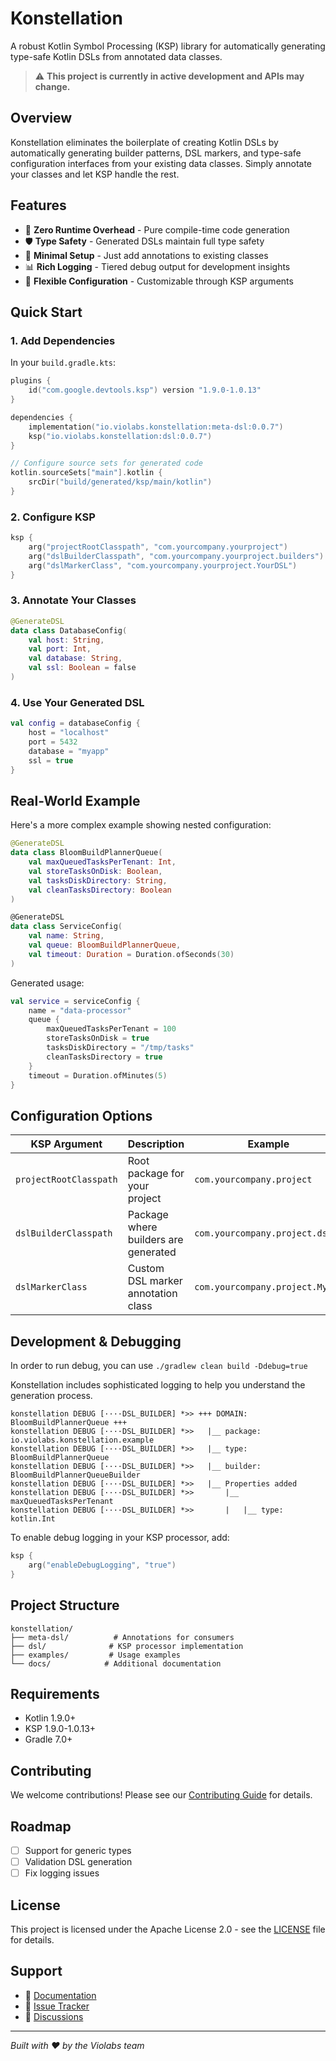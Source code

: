 # Konstellation

A robust Kotlin Symbol Processing (KSP) library for automatically generating type-safe Kotlin DSLs from annotated data classes.

> ⚠️ **This project is currently in active development and APIs may change.**

## Overview

Konstellation eliminates the boilerplate of creating Kotlin DSLs by automatically generating builder patterns, DSL markers, and type-safe configuration interfaces from your existing data classes. Simply annotate your classes and let KSP handle the rest.

## Features

- 🚀 **Zero Runtime Overhead** - Pure compile-time code generation
- 🛡️ **Type Safety** - Generated DSLs maintain full type safety
- 🎯 **Minimal Setup** - Just add annotations to existing classes
- 📊 **Rich Logging** - Tiered debug output for development insights
- 🔧 **Flexible Configuration** - Customizable through KSP arguments

## Quick Start

### 1. Add Dependencies

In your `build.gradle.kts`:

```kotlin
plugins {
    id("com.google.devtools.ksp") version "1.9.0-1.0.13"
}

dependencies {
    implementation("io.violabs.konstellation:meta-dsl:0.0.7")
    ksp("io.violabs.konstellation:dsl:0.0.7")
}

// Configure source sets for generated code
kotlin.sourceSets["main"].kotlin {
    srcDir("build/generated/ksp/main/kotlin")
}
```

### 2. Configure KSP

```kotlin
ksp {
    arg("projectRootClasspath", "com.yourcompany.yourproject")
    arg("dslBuilderClasspath", "com.yourcompany.yourproject.builders")
    arg("dslMarkerClass", "com.yourcompany.yourproject.YourDSL")
}
```

### 3. Annotate Your Classes

```kotlin
@GenerateDSL
data class DatabaseConfig(
    val host: String,
    val port: Int,
    val database: String,
    val ssl: Boolean = false
)
```

### 4. Use Your Generated DSL

```kotlin
val config = databaseConfig {
    host = "localhost"
    port = 5432
    database = "myapp"
    ssl = true
}
```

## Real-World Example

Here's a more complex example showing nested configuration:

```kotlin
@GenerateDSL
data class BloomBuildPlannerQueue(
    val maxQueuedTasksPerTenant: Int,
    val storeTasksOnDisk: Boolean,
    val tasksDiskDirectory: String,
    val cleanTasksDirectory: Boolean
)

@GenerateDSL
data class ServiceConfig(
    val name: String,
    val queue: BloomBuildPlannerQueue,
    val timeout: Duration = Duration.ofSeconds(30)
)
```

Generated usage:

```kotlin
val service = serviceConfig {
    name = "data-processor"
    queue {
        maxQueuedTasksPerTenant = 100
        storeTasksOnDisk = true
        tasksDiskDirectory = "/tmp/tasks"
        cleanTasksDirectory = true
    }
    timeout = Duration.ofMinutes(5)
}
```

## Configuration Options

| KSP Argument | Description | Example |
|--------------|-------------|---------|
| `projectRootClasspath` | Root package for your project | `com.yourcompany.project` |
| `dslBuilderClasspath` | Package where builders are generated | `com.yourcompany.project.dsl` |
| `dslMarkerClass` | Custom DSL marker annotation class | `com.yourcompany.project.MyDSL` |

## Development & Debugging

In order to run debug, you can use `./gradlew clean build -Ddebug=true`

Konstellation includes sophisticated logging to help you understand the generation process. 

```
konstellation DEBUG [····DSL_BUILDER] *>> +++ DOMAIN: BloomBuildPlannerQueue +++
konstellation DEBUG [····DSL_BUILDER] *>>   |__ package: io.violabs.konstellation.example
konstellation DEBUG [····DSL_BUILDER] *>>   |__ type: BloomBuildPlannerQueue
konstellation DEBUG [····DSL_BUILDER] *>>   |__ builder: BloomBuildPlannerQueueBuilder
konstellation DEBUG [····DSL_BUILDER] *>>   |__ Properties added
konstellation DEBUG [····DSL_BUILDER] *>>       |__ maxQueuedTasksPerTenant
konstellation DEBUG [····DSL_BUILDER] *>>       |   |__ type: kotlin.Int
```

To enable debug logging in your KSP processor, add:

```kotlin
ksp {
    arg("enableDebugLogging", "true")
}
```

## Project Structure

```
konstellation/
├── meta-dsl/          # Annotations for consumers
├── dsl/              # KSP processor implementation
├── examples/         # Usage examples
└── docs/            # Additional documentation
```

## Requirements

- Kotlin 1.9.0+
- KSP 1.9.0-1.0.13+
- Gradle 7.0+

## Contributing

We welcome contributions! Please see our [Contributing Guide](CONTRIBUTING.md) for details.

## Roadmap

- [ ] Support for generic types
- [ ] Validation DSL generation
- [ ] Fix logging issues

## License

This project is licensed under the Apache License 2.0 - see the [LICENSE](LICENSE) file for details.

## Support

- 📝 [Documentation](https://github.com/violabs/konstellation/wiki)
- 🐛 [Issue Tracker](https://github.com/violabs/konstellation/issues)
- 💬 [Discussions](https://github.com/violabs/konstellation/discussions)

---

*Built with ❤️ by the Violabs team*
